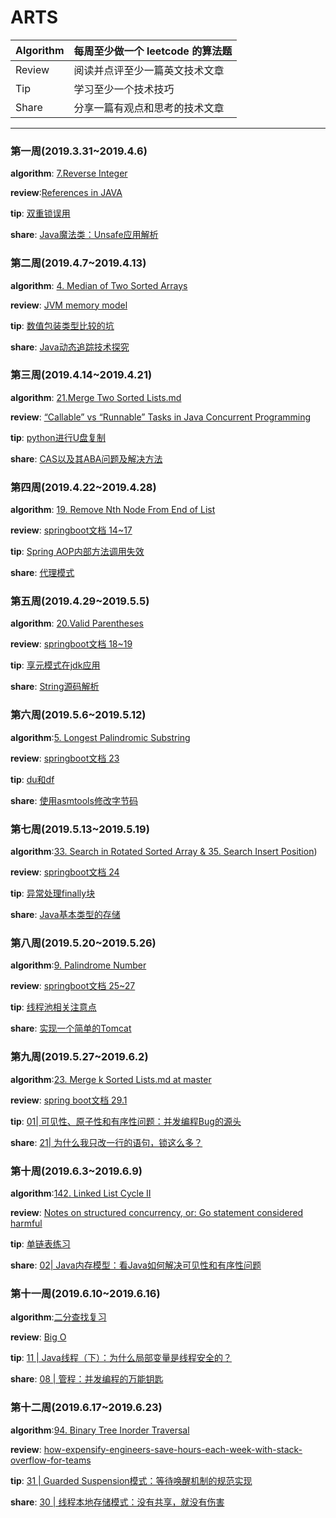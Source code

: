 # ARTS
| Algorithm | 每周至少做一个 leetcode 的算法题 |
| :------| :------ |
|Review|阅读并点评至少一篇英文技术文章|
|Tip|学习至少一个技术技巧|
|Share|分享一篇有观点和思考的技术文章|

****
### 第一周(2019.3.31~2019.4.6)
**algorithm**: <a  href ="https://github.com/ackFinding/ARTS/blob/master/algorithm/%E7%AC%AC%E4%B8%80%E5%91%A8%207.Reverse%20Integer.md">7.Reverse Integer</a>  

**review**:<a  href ="https://github.com/ackFinding/ARTS/blob/master/Review/%E7%AC%AC%E4%B8%80%E5%91%A8%20References%20in%20JAVA.md">References in JAVA</a>  

**tip**: <a  href ="https://github.com/ackFinding/ARTS/blob/master/Tip/%E7%AC%AC%E4%B8%80%E5%91%A8%20%E5%8F%8C%E9%87%8D%E9%94%81%E8%AF%AF%E7%94%A8.md">双重锁误用</a>  

**share**: <a  href ="https://github.com/ackFinding/ARTS/commit/df85da15a4095ed4882ffa026dd4265ad892ed69">Java魔法类：Unsafe应用解析</a>

### 第二周(2019.4.7~2019.4.13)
**algorithm**: [4. Median of Two Sorted Arrays](https://github.com/ackFinding/ARTS/blob/master/algorithm/%E7%AC%AC%E4%BA%8C%E5%91%A8%204.%20Median%20of%20Two%20Sorted%20Arrays.md)  

**review**: [JVM memory model](https://github.com/ackFinding/ARTS/blob/master/Review/%E7%AC%AC%E4%BA%8C%E5%91%A8%20JVM%20memory%20model.md)  

**tip**: [数值包装类型比较的坑](https://github.com/ackFinding/ARTS/blob/master/Tip/%E7%AC%AC%E4%BA%8C%E5%91%A8%20%20%E6%95%B0%E5%80%BC%E5%8C%85%E8%A3%85%E7%B1%BB%E5%9E%8B%E6%AF%94%E8%BE%83%E7%9A%84%E5%9D%91.md)  

**share**:
[Java动态追踪技术探究](https://github.com/ackFinding/ARTS/blob/master/Share/%E7%AC%AC%E4%BA%8C%E5%91%A8%20Java%E5%8A%A8%E6%80%81%E8%BF%BD%E8%B8%AA%E6%8A%80%E6%9C%AF%E6%8E%A2%E7%A9%B6.md)   

### 第三周(2019.4.14~2019.4.21)
**algorithm**: [21.Merge Two Sorted Lists.md](https://github.com/ackFinding/ARTS/blob/master/algorithm/%E7%AC%AC%E4%B8%89%E5%91%A8%2021.%20Merge%20Two%20Sorted%20Lists.md)    

**review**: [“Callable” vs “Runnable” Tasks in Java Concurrent Programming](https://github.com/ackFinding/ARTS/blob/master/Review/%E7%AC%AC%E4%BA%8C%E5%91%A8%20JVM%20memory%20model.md)    

**tip**: [python进行U盘复制](https://github.com/ackFinding/ARTS/blob/master/Tip/%E7%AC%AC%E4%B8%89%E5%91%A8%20python%E8%BF%9B%E8%A1%8CU%E7%9B%98%E5%A4%8D%E5%88%B6.md)    

**share**: [CAS以及其ABA问题及解决方法](https://blog.csdn.net/ack_Finding/article/details/82526698)    

### 第四周(2019.4.22~2019.4.28)
**algorithm**: [19. Remove Nth Node From End of List](https://github.com/ackFinding/ARTS/blob/master/algorithm/%E7%AC%AC%E5%9B%9B%E5%91%A8%2019.%20Remove%20Nth%20Node%20From%20End%20of%20List.md) 

**review**: [springboot文档 14~17](https://github.com/ackFinding/ARTS/blob/master/Review/%E7%AC%AC%E5%9B%9B%E5%91%A8%20springboot%E6%96%87%E6%A1%A3%2014%7E17.md)  

**tip**: [Spring AOP内部方法调用失效](https://github.com/ackFinding/ARTS/blob/master/Tip/%E7%AC%AC%E5%9B%9B%E5%91%A8%20Spring%20Aop%E5%86%85%E9%83%A8%E6%96%B9%E6%B3%95%E8%B0%83%E7%94%A8%E5%A4%B1%E6%95%88.md)  

**share**: [代理模式](https://github.com/ackFinding/ARTS/blob/master/Share/%E7%AC%AC%E5%9B%9B%E5%91%A8%20%E4%BB%A3%E7%90%86%E6%A8%A1%E5%BC%8F.md)

### 第五周(2019.4.29~2019.5.5)
**algorithm**: [20.Valid Parentheses](https://github.com/ackFinding/ARTS/blob/master/algorithm/%E7%AC%AC%E4%BA%94%E5%91%A8%2020.%20Valid%20Parentheses.md)

**review**: [springboot文档 18~19](https://github.com/ackFinding/ARTS/blob/master/Review/%E7%AC%AC%E4%BA%94%E5%91%A8%20springboot%E6%96%87%E6%A1%A3%2018~19.md) 

**tip**: [享元模式在jdk应用](https://github.com/ackFinding/ARTS/blob/master/Tip/%E7%AC%AC%E4%BA%94%E5%91%A8%20%E4%BA%AB%E5%85%83%E6%A8%A1%E5%BC%8F%E5%9C%A8jdk%E5%BA%94%E7%94%A8.md)

**share**: [String源码解析](https://github.com/ackFinding/ARTS/blob/master/Share/%E7%AC%AC%E4%BA%94%E5%91%A8%20String%E6%BA%90%E7%A0%81%E8%A7%A3%E6%9E%90.md)

### 第六周(2019.5.6~2019.5.12)
**algorithm**:[5. Longest Palindromic Substring](https://github.com/ackFinding/ARTS/blob/master/algorithm/%E7%AC%AC%E5%85%AD%E5%91%A8%205.Longest%20Palindromic%20Substring.md)

**review**: [springboot文档 23](https://github.com/ackFinding/ARTS/blob/master/Review/%E7%AC%AC%E5%85%AD%E5%91%A8%20springboot%E6%96%87%E6%A1%A3%2023.md)

**tip**: [du和df](https://github.com/ackFinding/ARTS/blob/master/Tip/%E7%AC%AC%E5%85%AD%E5%91%A8%20du%E5%92%8Cdf.md)

**share**: [使用asmtools修改字节码](https://www.jianshu.com/p/3276e189840d)

### 第七周(2019.5.13~2019.5.19)
**algorithm**:[33. Search in Rotated Sorted Array & 35. Search Insert Position](https://github.com/ackFinding/ARTS/blob/master/algorithm/%E7%AC%AC%E4%B8%83%E5%91%A8%2033.%20Search%20in%20Rotated%20Sorted%20Array%20%26%2035.%20Search%20Insert%20Position.md))

**review**: [springboot文档 24](https://github.com/ackFinding/ARTS/blob/master/Review/%E7%AC%AC%E4%B8%83%E5%91%A8%20springboot%E6%96%87%E6%A1%A3%2024.md)

**tip**: [异常处理finally块](https://github.com/ackFinding/ARTS/blob/master/Tip/%E7%AC%AC%E4%B8%83%E5%91%A8%20%E5%BC%82%E5%B8%B8%E5%A4%84%E7%90%86finally%E5%9D%97.md)

**share**: [Java基本类型的存储](https://www.jianshu.com/p/da6c41fdbe68)

### 第八周(2019.5.20~2019.5.26)
**algorithm**:[9. Palindrome Number](https://github.com/ackFinding/ARTS/blob/master/algorithm/%E7%AC%AC%E5%85%AB%E5%91%A8%209.%20Palindrome%20Number.md)

**review**: [springboot文档 25~27](https://github.com/ackFinding/ARTS/blob/master/Review/%E7%AC%AC%E5%85%AB%E5%91%A8%20springboot%E6%96%87%E6%A1%A3%2025%7E27.md)

**tip**: [线程池相关注意点](https://github.com/ackFinding/ARTS/blob/master/Tip/%E7%AC%AC%E5%85%AB%E5%91%A8%20%E7%BA%BF%E7%A8%8B%E6%B1%A0%E7%9B%B8%E5%85%B3%E6%B3%A8%E6%84%8F%E7%82%B9.md)

**share**: [实现一个简单的Tomcat](https://www.jianshu.com/p/9c14795b58b0)

### 第九周(2019.5.27~2019.6.2)
**algorithm**:[23. Merge k Sorted Lists.md at master](https://github.com/ackFinding/ARTS/blob/master/algorithm/%E7%AC%AC%E4%B9%9D%E5%91%A8%2023.%20Merge%20k%20Sorted%20Lists.md)

**review**: [spring boot文档 29.1](https://github.com/ackFinding/ARTS/blob/master/Review/%E7%AC%AC%E4%B9%9D%E5%91%A8%20spring%20boot%E6%96%87%E6%A1%A3%2029.1%20.md)

**tip**: [01| 可见性、原子性和有序性问题：并发编程Bug的源头](https://www.jianshu.com/p/7ce2f3f0d3ff)

**share**: [21| 为什么我只改一行的语句，锁这么多？](https://www.jianshu.com/p/efcdf8f06862)

### 第十周(2019.6.3~2019.6.9)
**algorithm**:[142. Linked List Cycle II](<https://github.com/ackFinding/ARTS/blob/master/algorithm/%E7%AC%AC%E5%8D%81%E5%91%A8%20142.%20Linked%20List%20Cycle%20II.md>)

**review**: [Notes on structured concurrency, or: Go statement considered harmful](https://github.com/ackFinding/ARTS/blob/master/Review/%E7%AC%AC%E5%8D%81%E5%91%A8%20Notes%20on%20structured%20concurrency%2C%20or:%20Go%20statement%20considered%20harmful.md)

**tip**: [单链表练习](https://www.jianshu.com/p/60307c1d18c4)

**share**: [02| Java内存模型：看Java如何解决可见性和有序性问题](https://www.jianshu.com/p/72bfd96be18c)

### 第十一周(2019.6.10~2019.6.16)
**algorithm**:[二分查找复习](https://github.com/ackFinding/ARTS/blob/master/algorithm/%E7%AC%AC%E5%8D%81%E4%B8%80%E5%91%A8%20%E4%BA%8C%E5%88%86%E6%9F%A5%E6%89%BE%E5%A4%8D%E4%B9%A0.md)

**review**: [Big O](https://github.com/ackFinding/ARTS/blob/master/Review/%E7%AC%AC%E5%8D%81%E4%B8%80%E5%91%A8%20Big%20O.md)

**tip**: [11 | Java线程（下）：为什么局部变量是线程安全的？](https://www.jianshu.com/p/824ea07984e6)

**share**: [08 | 管程：并发编程的万能钥匙](https://www.jianshu.com/p/0463916165cf)

### 第十二周(2019.6.17~2019.6.23)
**algorithm**:[94. Binary Tree Inorder Traversal](https://github.com/ackFinding/ARTS/blob/master/algorithm/%E7%AC%AC12%E5%91%A8%2094.%20Binary%20Tree%20Inorder%20Traversal.md)

**review**: [how-expensify-engineers-save-hours-each-week-with-stack-overflow-for-teams](https://github.com/ackFinding/ARTS/blob/master/Review/%E7%AC%AC13%E5%91%A8%20how-expensify-engineers-save-hours-each-week-with-stack-overflow-for-teams.md)

**tip**: [31 | Guarded Suspension模式：等待唤醒机制的规范实现](https://www.jianshu.com/p/8a135b51671a)

**share**: [30 | 线程本地存储模式：没有共享，就没有伤害](https://www.jianshu.com/p/513a0f521f3c)


